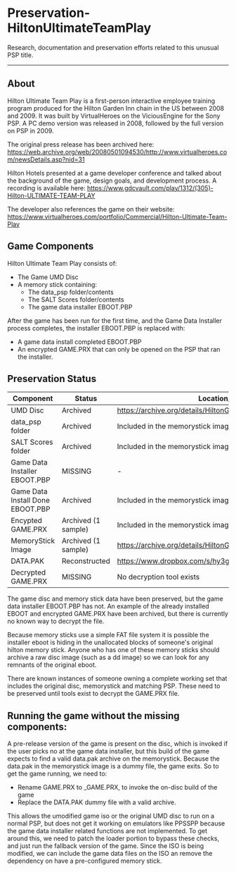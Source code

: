# Preservation-HiltonUltimateTeamPlay
Research, documentation and preservation efforts related to this unusual PSP title.

------
## About
Hilton Ultimate Team Play is a first-person interactive employee training program produced for the Hilton Garden Inn chain in the US between 2008 and 2009.  It was built by VirtualHeroes on the ViciousEngine for the Sony PSP.  A PC demo version was released in 2008, followed by the full version on PSP in 2009. 

The original press release has been archived here:
https://web.archive.org/web/20080501094530/http://www.virtualheroes.com/newsDetails.asp?nid=31

Hilton Hotels presented at a game developer conference and talked about the background of the game, design goals, and development process. A recording is available here:
https://www.gdcvault.com/play/1312/(305)-Hilton-ULTIMATE-TEAM-PLAY

The developer also references the game on their website:
https://www.virtualheroes.com/portfolio/Commercial/Hilton-Ultimate-Team-Play

## Game Components
Hilton Ultimate Team Play consists of:
  - The Game UMD Disc
  - A memory stick containing:
    - The data_psp folder/contents
    - The SALT Scores folder/contents
    - The game data installer EBOOT.PBP

After the game has been run for the first time, and the Game Data Installer process completes, the installer EBOOT.PBP is replaced with:
  - A game data install completed EBOOT.PBP
  - An encrypted GAME.PRX that can only be opened on the PSP that ran the installer.

## Preservation Status
|Component|Status|Location/Notes|
|---------|------|--------|
|UMD Disc       |Archived|https://archive.org/details/HiltonGardenInnUltimateTeamPlayUSA|
|data_psp folder|Archived|Included in the memorystick image on archive.org|
|SALT Scores folder|Archived|Included in the memorystick image on archive.org|
|Game Data Installer EBOOT.PBP|MISSING|-|
|Game Data Install Done EBOOT.PBP|Archived|Included in the memorystick image on archive.org|
|Encypted GAME.PRX|Archived (1 sample)|Included in the memorystick image on archive.org|
|MemoryStick Image|Archived (1 sample)|https://archive.org/details/HiltonGardenInnUltimateTeamPlayUSA|
|DATA.PAK|Reconstructed| https://www.dropbox.com/s/hy3gz4sxdjmtaeu/data.pak?dl=1 |
|Decrypted GAME.PRX|MISSING|No decryption tool exists|


The game disc and memory stick data have been preserved, but the game data installer EBOOT.PBP has not.  An example of the already installed EBOOT and encrypted GAME.PRX have been archived, but there is currently no known way to decrypt the file.

Because memory sticks use a simple FAT file system it is possible the installer eboot is hiding in the unallocated blocks of someone's original hilton memory stick.  Anyone who has one of these memory sticks should archive a raw disc image (such as a dd image) so we can look for any remnants of the original eboot.

There are known instances of someone owning a complete working set that includes the original disc, memorystick and matching PSP.  These need to be preserved until tools exist to decrypt the GAME.PRX file.

## Running the game without the missing components:
A pre-release version of the game is present on the disc, which is invoked if the user picks no at the game data installer, but this build of the game expects to find a valid data.pak archive on the memorystick.  Because the data.pak in the memorystick image is a dummy file, the game exits.  So to get the game running, we need to:
  - Rename GAME.PRX to _GAME.PRX, to invoke the on-disc build of the game
  - Replace the DATA.PAK dummy file with a valid archive.

This allows the umodified game iso or the original UMD disc to run on a normal PSP, but does not get it working on emulators like PPSSPP because the game data installer related functions are not implemented.  To get around this, we need to patch the loader portion to bypass these checks, and just run the fallback version of the game.  Since the ISO is being modified, we can include the game data files on the ISO an remove the dependency on have a pre-configured memory stick.
